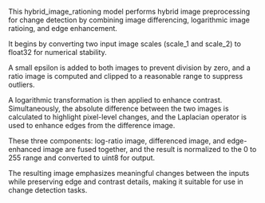 This hybrid_image_rationing model performs hybrid image preprocessing for change detection by combining image differencing, logarithmic image ratioing, and edge enhancement. 

It begins by converting two input image scales (scale_1 and scale_2) to float32 for numerical stability.

A small epsilon is added to both images to prevent division by zero, and a ratio image is computed and clipped to a reasonable range to suppress outliers. 

A logarithmic transformation is then applied to enhance contrast. Simultaneously, the absolute difference between the two images is calculated to highlight pixel-level changes, and the Laplacian operator is used to enhance edges from the difference image. 

These three components: log-ratio image, differenced image, and edge-enhanced image are fused together, and the result is normalized to the 0 to 255 range and converted to uint8 for output. 

The resulting image emphasizes meaningful changes between the inputs while preserving edge and contrast details, making it suitable for use in change detection tasks.

